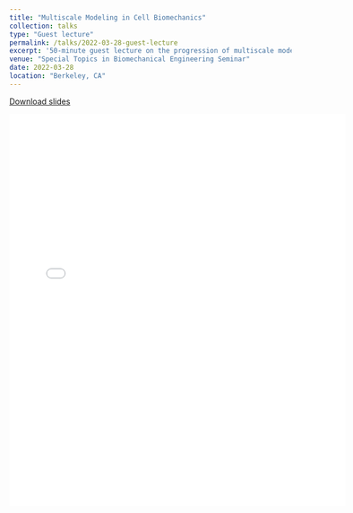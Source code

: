 ```yaml
---
title: "Multiscale Modeling in Cell Biomechanics"
collection: talks
type: "Guest lecture"
permalink: /talks/2022-03-28-guest-lecture
excerpt: '50-minute guest lecture on the progression of multiscale models in cell biomechanics throughout the years to where we are today.'
venue: "Special Topics in Biomechanical Engineering Seminar"
date: 2022-03-28
location: "Berkeley, CA"
---
```


<p><a href="{{ dredremontes.github.io }}/files/Multiscale_modeling_lecture.pdf">Download slides</a></p>

<embed src="{{ dredremontes.github.io }}/files/Multiscale_modeling_lecture.pdf" width="600" height="700" type='application/pdf'>